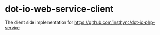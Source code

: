 # dot-io-web-service-client
The client side implementation for https://github.com/insthync/dot-io-php-service
